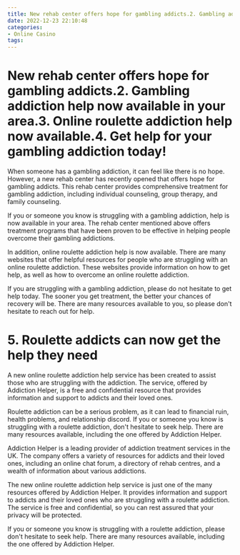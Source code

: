 ```yaml
---
title: New rehab center offers hope for gambling addicts.2. Gambling addiction help now available in your area.3. Online roulette addiction help now available.4. Get help for your gambling addiction today!
date: 2022-12-23 22:10:48
categories:
- Online Casino
tags:
---
```



#  New rehab center offers hope for gambling addicts.2. Gambling addiction help now available in your area.3. Online roulette addiction help now available.4. Get help for your gambling addiction today!

When someone has a gambling addiction, it can feel like there is no hope. However, a new rehab center has recently opened that offers hope for gambling addicts. This rehab center provides comprehensive treatment for gambling addiction, including individual counseling, group therapy, and family counseling.

If you or someone you know is struggling with a gambling addiction, help is now available in your area. The rehab center mentioned above offers treatment programs that have been proven to be effective in helping people overcome their gambling addictions.

In addition, online roulette addiction help is now available. There are many websites that offer helpful resources for people who are struggling with an online roulette addiction. These websites provide information on how to get help, as well as how to overcome an online roulette addiction.

If you are struggling with a gambling addiction, please do not hesitate to get help today. The sooner you get treatment, the better your chances of recovery will be. There are many resources available to you, so please don't hesitate to reach out for help.

# 5. Roulette addicts can now get the help they need

A new online roulette addiction help service has been created to assist those who are struggling with the addiction. The service, offered by Addiction Helper, is a free and confidential resource that provides information and support to addicts and their loved ones.

Roulette addiction can be a serious problem, as it can lead to financial ruin, health problems, and relationship discord. If you or someone you know is struggling with a roulette addiction, don't hesitate to seek help. There are many resources available, including the one offered by Addiction Helper.

Addiction Helper is a leading provider of addiction treatment services in the UK. The company offers a variety of resources for addicts and their loved ones, including an online chat forum, a directory of rehab centres, and a wealth of information about various addictions.

The new online roulette addiction help service is just one of the many resources offered by Addiction Helper. It provides information and support to addicts and their loved ones who are struggling with a roulette addiction. The service is free and confidential, so you can rest assured that your privacy will be protected.

If you or someone you know is struggling with a roulette addiction, please don't hesitate to seek help. There are many resources available, including the one offered by Addiction Helper.